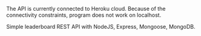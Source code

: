 The API is currently connected to Heroku cloud. Because of the connectivity constraints, program does not work on localhost.

Simple leaderboard REST API with NodeJS, Express, Mongoose, MongoDB.
